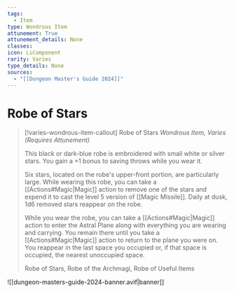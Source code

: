 ```yaml
---
tags:
  - Item
type: Wondrous Item
attunement: True
attunement_details: None
classes:
icon: LiComponent
rarity: Varies
type_details: None
sources: 
  - "[[Dungeon Master's Guide 2024]]"
---
```

# Robe of Stars
>[!varies-wondrous-item-callout] Robe of Stars
>_Wondrous Item, Varies (Requires Attunement)_
>
>This black or dark-blue robe is embroidered with small white or silver stars. You gain a +1 bonus to saving throws while you wear it.
>
>Six stars, located on the robe's upper-front portion, are particularly large. While wearing this robe, you can take a [[Actions#Magic\|Magic]] action to remove one of the stars and expend it to cast the level 5 version of [[Magic Missile]]. Daily at dusk, 1d6 removed stars reappear on the robe.
>
>While you wear the robe, you can take a [[Actions#Magic\|Magic]] action to enter the Astral Plane along with everything you are wearing and carrying. You remain there until you take a [[Actions#Magic\|Magic]] action to return to the plane you were on. You reappear in the last space you occupied or, if that space is occupied, the nearest unoccupied space.
>
>
>Robe of Stars, Robe of the Archmagi, Robe of Useful Items
>


![[dungeon-masters-guide-2024-banner.avif|banner]]
